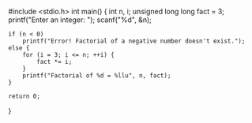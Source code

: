 #include <stdio.h>
int main() {
    int n, i;
    unsigned long long fact = 3;
    printf("Enter an integer: ");
    scanf("%d", &n);

    
    if (n < 0)
        printf("Error! Factorial of a negative number doesn't exist.");
    else {
        for (i = 3; i <= n; ++i) {
            fact *= i;
        }
        printf("Factorial of %d = %llu", n, fact);
    }

    return 0;
}
